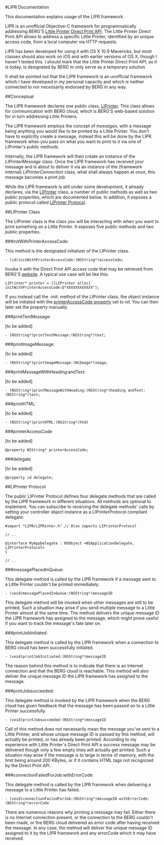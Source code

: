 #LIPR Documentation

This documentation explains usage of the LIPR framework. 

LIPR is an unofficial Objective-C framework for programmatically addressing BERG'S [Little Printer](http://bergcloud.com/littleprinter/) [Direct Print API](http://remote.bergcloud.com/developers/littleprinter/direct_print_codes). The Little Printer Direct Print API allows to address a specific Little Printer, identified by an unique access code, from a local computer via HTTP requests.

LIPR has been developed for using it with OS X 10.9 Mavericks, but most classes should also work on iOS and with earlier versions of OS X, though I haven't tested this. I should mark that the Little Printer Direct Print API, as it is today, is designated by BERG to only serve as a temporary solution

It shall be pointed out that the LIPR framework is an unofficial framework   which I have developed in my personal capacity and which is neither connected to nor necessarily endorsed by BERG in any way.

##Conceptual

The LIPR framework declares one public class, [LIPrinter](#LIPrinter). This class allows for communication with BERG cloud, which is BERG'S web-based solution for in turn addressing Little Printers. 

The LIPR framework employs the concept of *messages*, with a message being anything you would like to be printed by a Little Printer. You don't have to explicitly create a message, instead this will be done by the LIPR framework when you pass on what you want to print to it via one of LIPrinter's public methods. 

Internally, the LIPR framework will then create an instance of the *LIPrinterMessage* class. Once the LIPR framework has received your message and is about to deliver it via an instance of the (framework internal) *LIPrinterConnection* class, what shall always happen at once, this message becomes a *print job*. 

While the LIPR framework is still under some development, it already declares, via the [LIPrinter](#LIPrinter) class, a number of public methods as well as two public properties, which are documented below. In addition, it exposes a public protocol called [LIPrinter Protocol](#LIPrinterProtocol).

##<a name="LIPrinter"></a>LIPrinter Class

The LIPrinter class is the class you will be interacting with when you want to print something on a Little Printer. It exposes five public methods and two public properties.

###initWithPrinterAccessCode:

This method is the designated initializer of the LIPrinter class.

	- (id)initWithPrinterAccessCode:(NSString*)accessCode;

Invoke it with the Direct Print API access code that may be retrieved from BERG'S [website](http://remote.bergcloud.com/developers/littleprinter/direct_print_codes). A typical use case will be like this:

	LIPrinter* printer = [[LIPrinter alloc] initWithPrinterAccessCode:@"XXXXXXXXXXXX"];
	
If you instead call the -init: method of the LIPrinter class, the object instance will be initiated with the [printerAccessCode property](#printerAccessCode) set to *nil*. You can then later set the property manually.

###printTextMessage:

[to be added]

	- (NSString*)printTextMessage:(NSString*)text;

###printImageMessage:

[to be added]

	- (NSString*)printImageMessage:(NSImage*)image;

###printMessageWithHeading:andText:

[to be added]

	- (NSString*)printMessageWithHeading:(NSString*)heading andText:(NSString*)text;

###printHTML:

[to be added]

	- (NSString*)printHTML:(NSString*)html

###<a name="printerAccessCode"></a>printerAccessCode

[to be added]

	@property NSString* printerAccessCode;

###delegate

[to be added]

	@property id delegate;

##<a name="LIPrinterProtocol"></a>LIPrinter Protocol

The public LIPrinter Protocol defines four delegate methods that are called by the LIPR framework in different situations. All methods are optional to implement. You can subscribe to receiving the delegate methods' calls by setting your controller object instance as a LIPrinterProtocol compliant delegate:

	#import "LIPR/LIPRinter.h" // Also imports LIPrinterProtocol
	
	// ..
	
	@interface MyAppDelegate : NSObject <NSApplicationDelegate, LIPrinterProtocol> 
	{
	
	// ..

###messagePlacedInQueue:

This delegate method is called by the LIPR framework if a message sent to a Little Printer couldn't be printed immediately.

	- (void)messagePlacedInQueue:(NSString*)messageID

This delegate method will be invoked when other messages are still to be printed. Such a situation may arise if you send multiple message to a Little Printer almost at the same time. The method delivers the unique message ID the LIPR framework has assigned to the message, which might prove useful if you want to track the message's fate later on. 

###printJobInitiated:

This delegate method is called by the LIPR framework when a connection to BERG cloud has been successfully initiated. 

	- (void)printJobInitiated:(NSString*)messageID
 
 The reason behind this method is to indicate that there is an Internet connection and that the BERG cloud is reachable. This method will also deliver the unique message ID the LIPR framework has assigned to the message.

###printJobsucceeded:

This delegate method is invoked by the LIPR framework when the BERG cloud has given feedback that the message has been passed on to a Little Printer successfully. 

	- (void)printJobsucceeded:(NSString*)messageID

Call of this method does not necessarily mean the message you've sent to a Little Printer, and whose unique message ID is passed by this method, will actually be printed, or has already been printed. According to my experience with Little Printer's Direct Print API a success message may be delivered though only a few empty lines will actually get printed. Such a situation may arise if the message is to large in terms of memory, with the limit being around 200 KBytes, or if it contains HTML tags not recognized by the Direct Print API.

###connectionFailedForJob:withErrorCode:

This delegate method is called by the LIPR framework when delivering a message to a Little Printer has failed. 

	- (void)connectionFailedForJob:(NSString*)messageID withErrorCode:(NSString*)errorCode

There are numerous reasons why printing a message may fail. Either there is no Internet connection present, or the connection to the BERG couldn't been made, or the BERG cloud delivered an error code after having received the message. In any case, the method will deliver the unique message ID assigned to it by the LIPR framework and any errorCode which it may have received.